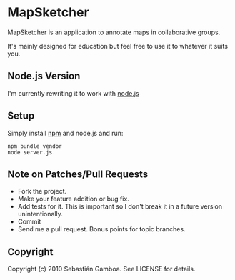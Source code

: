 MapSketcher
===========

MapSketcher is an application to annotate maps in collaborative groups.

It's mainly designed for education but feel free to use it to whatever it suits you.

Node.js Version
---------------

I'm currently rewriting it to work with [node.js](http://nodejs.org/)

Setup
-----

Simply install [npm](http://npmjs.org/) and node.js
and run:

    npm bundle vendor
    node server.js

Note on Patches/Pull Requests
-----------------------------
 
* Fork the project.
* Make your feature addition or bug fix.
* Add tests for it. This is important so I don't break it in a
  future version unintentionally.
* Commit
* Send me a pull request. Bonus points for topic branches.


Copyright
---------

Copyright (c) 2010 Sebastián Gamboa. See LICENSE for details.
